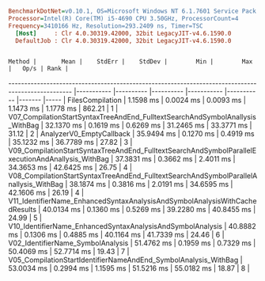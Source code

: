 ``` ini

BenchmarkDotNet=v0.10.1, OS=Microsoft Windows NT 6.1.7601 Service Pack 1
Processor=Intel(R) Core(TM) i5-4690 CPU 3.50GHz, ProcessorCount=4
Frequency=3410166 Hz, Resolution=293.2409 ns, Timer=TSC
  [Host]     : Clr 4.0.30319.42000, 32bit LegacyJIT-v4.6.1590.0
  DefaultJob : Clr 4.0.30319.42000, 32bit LegacyJIT-v4.6.1590.0


```
                                                                                            Method |       Mean |    StdErr |    StdDev |        Min |        Max |   Op/s | Rank |
-------------------------------------------------------------------------------------------------- |----------- |---------- |---------- |----------- |----------- |------- |----- |
                                                                                  FilesCompilation |  1.1598 ms | 0.0024 ms | 0.0093 ms |  1.1473 ms |  1.1778 ms | 862.21 |    1 |
                     V07_CompilationStartSyntaxTreeAndEnd_FulltextSearchAndSymbolAnallysis_WithBag | 32.1370 ms | 0.1619 ms | 0.6269 ms | 31.2465 ms | 33.3771 ms |  31.12 |    2 |
                                                                          AnalyzerV0_EmptyCallback | 35.9494 ms | 0.1270 ms | 0.4919 ms | 35.1232 ms | 36.7789 ms |  27.82 |    3 |
 V09_CompilationStartSyntaxTreeAndEnd_FulltextSearchAndSymbolParallelExecutionAndAnallysis_WithBag | 37.3831 ms | 0.3662 ms | 2.4011 ms | 34.3653 ms | 42.6425 ms |  26.75 |    4 |
             V08_CompilationStartSyntaxTreeAndEnd_FulltextSearchAndSymbolParallelAnallysis_WithBag | 38.1874 ms | 0.3816 ms | 2.0191 ms | 34.6595 ms | 42.1606 ms |  26.19 |    4 |
                       V11_IdentifierName_EnhancedSyntaxAnalysisAndSymbolAnalysisWithCachedResults | 40.0134 ms | 0.1360 ms | 0.5269 ms | 39.2280 ms | 40.8455 ms |  24.99 |    5 |
                                        V10_IdentifierName_EnhancedSyntaxAnalysisAndSymbolAnalysis | 40.8882 ms | 0.1306 ms | 0.4885 ms | 40.1164 ms | 41.7339 ms |  24.46 |    6 |
                                                                 V02_IdentifierName_SymbolAnalysis | 51.4762 ms | 0.1959 ms | 0.7329 ms | 50.4069 ms | 52.7714 ms |  19.43 |    7 |
                                   V05_CompilationStartIdentifierNameAndEnd_SymbolAnalysis_WithBag | 53.0034 ms | 0.2994 ms | 1.1595 ms | 51.5216 ms | 55.0182 ms |  18.87 |    8 |
